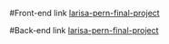 #Front-end link
[larisa-pern-final-project](https://boring-wilson-ff4ea7.netlify.app/)

#Back-end link
[larisa-pern-final-project](https://ls-cta-be.herokuapp.com/)



